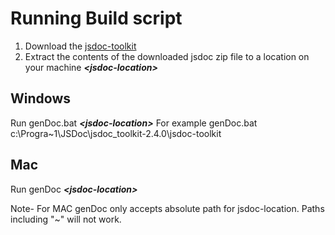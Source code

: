 # Running Build script
1. Download the [jsdoc-toolkit](http://code.google.com/p/jsdoc-toolkit/downloads/list)
2. Extract the contents of the downloaded jsdoc zip file to a location on your machine _**&lt;jsdoc-location&gt;**_

## Windows
Run genDoc.bat _**&lt;jsdoc-location&gt;**_
For example genDoc.bat c:\Progra~1\JSDoc\jsdoc_toolkit-2.4.0\jsdoc-toolkit

## Mac
Run genDoc _**&lt;jsdoc-location&gt;**_

Note- For MAC genDoc only accepts absolute path for jsdoc-location. Paths including "~" will not work.
